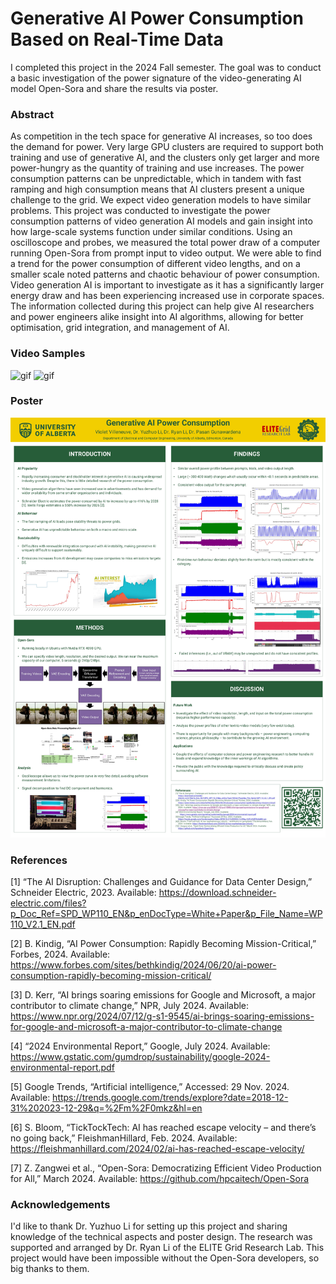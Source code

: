 # Generative AI Power Consumption Based on Real-Time Data
I completed this project in the 2024 Fall semester. The goal was to conduct a basic investigation of the power signature of the video-generating AI model Open-Sora and share the results via poster. 

### Abstract
As competition in the tech space for generative AI increases, so too does the demand for power. Very large GPU clusters are required to support both training and use of generative AI, and the clusters only get larger and more power-hungry as the quantity of training and use increases. The power consumption patterns can be unpredictable, which in tandem with fast ramping and high consumption means that AI clusters present a unique challenge to the grid. We expect video generation models to have similar problems. This project was conducted to investigate the power consumption patterns of video generation AI models and gain insight into how large-scale systems function under similar conditions. Using an oscilloscope and probes, we measured the total power draw of a computer running Open-Sora from prompt input to video output. We were able to find a trend for the power consumption of different video lengths, and on a smaller scale noted patterns and chaotic behaviour of power consumption. Video generation AI is important to investigate as it has a significantly larger energy draw and has been experiencing increased use in corporate spaces. The information collected during this project can help give AI researchers and power engineers alike insight into AI algorithms, allowing for better optimisation, grid integration, and management of AI.

### Video Samples

![gif](SORA_Long1_000.gif) ![gif](SORA_Custom3_001.gif)

### Poster

![image](Poster.jpg)

### References
[1] “The AI Disruption: Challenges and Guidance for Data Center Design,” Schneider Electric, 2023. Available: https://download.schneider-electric.com/files?p_Doc_Ref=SPD_WP110_EN&p_enDocType=White+Paper&p_File_Name=WP110_V2.1_EN.pdf

[2] B. Kindig, “AI Power Consumption: Rapidly Becoming Mission-Critical,” Forbes, 2024. Available: https://www.forbes.com/sites/bethkindig/2024/06/20/ai-power-consumption-rapidly-becoming-mission-critical/

[3] D. Kerr, “AI brings soaring emissions for Google and Microsoft, a major contributor to climate change,” NPR, July 2024. Available: https://www.npr.org/2024/07/12/g-s1-9545/ai-brings-soaring-emissions-for-google-and-microsoft-a-major-contributor-to-climate-change

[4] “2024 Environmental Report,” Google, July 2024. Available: https://www.gstatic.com/gumdrop/sustainability/google-2024-environmental-report.pdf

[5] Google Trends, “Artificial intelligence,” Accessed: 29 Nov. 2024. Available: https://trends.google.com/trends/explore?date=2018-12-31%202023-12-29&q=%2Fm%2F0mkz&hl=en

[6] S. Bloom, “TickTockTech: AI has reached escape velocity – and there’s no going back,” FleishmanHillard, Feb. 2024. Available: https://fleishmanhillard.com/2024/02/ai-has-reached-escape-velocity/

[7] Z. Zangwei et al., “Open-Sora: Democratizing Efficient Video Production for All,” March 2024. Available: https://github.com/hpcaitech/Open-Sora

### Acknowledgements
I'd like to thank Dr. Yuzhuo Li for setting up this project and sharing knowledge of the technical aspects and poster design. The research was supported and arranged by Dr. Ryan Li of the ELITE Grid Research Lab. This project would have been impossible without the Open-Sora developers, so big thanks to them. 
